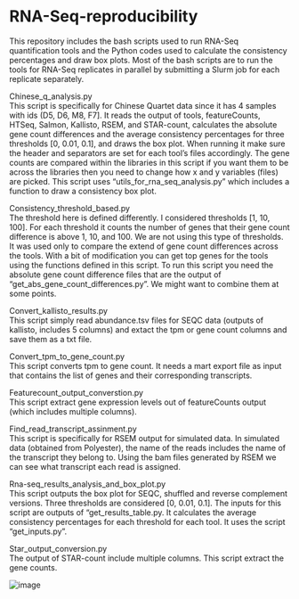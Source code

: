 # RNA-Seq-reproducibility

This repository includes the bash scripts used to run RNA-Seq quantification tools and the Python codes used to calculate the consistency percentages and draw box plots. Most of the bash scripts are to run the tools for RNA-Seq replicates in parallel by submitting a Slurm job for each replicate separately. 


Chinese_q_analysis.py \
This script is specifically for Chinese Quartet data since it has 4 samples with ids (D5, D6, M8, F7]. It reads the output of tools, featureCounts, HTSeq, Salmon, Kallisto, RSEM, and STAR-count, calculates the absolute gene count differences and the average consistency percentages for three thresholds [0, 0.01, 0.1], and draws the box plot. When running it make sure the header and separators are set for each tool’s files accordingly. The gene counts are compared within the libraries in this script if you want them to be across the libraries then you need to change how x and y variables (files) are picked.
This script uses “utils_for_rna_seq_analysis.py” which includes a function to draw a consistency box plot.


Consistency_threshold_based.py \
The threshold here is defined differently. I considered thresholds [1, 10, 100]. For each threshold it counts the number of genes that their gene count difference is above 1, 10, and 100. We are not using this type of thresholds. It was used only to compare the extend of gene count differences across the tools. With a bit of modification you can get top genes for the tools using the functions defined in this script. 
To run this script you need the absolute gene count difference files that are the output of “get_abs_gene_count_differences.py”. We might want to combine them at some points. 


Convert_kallisto_results.py \
This script simply read abundance.tsv files for SEQC data (outputs of kallisto, includes 5 columns) and extact the tpm or gene count columns and save them as a txt file. 

Convert_tpm_to_gene_count.py \
This script converts tpm to gene count. It needs a mart export file as input that contains the list of genes and their corresponding transcripts. 

Featurecount_output_converstion.py \
This script extract gene expression levels out of featureCounts output (which includes multiple columns).

Find_read_transcript_assinment.py \
This script is specifically for RSEM output for simulated data. In simulated data (obtained from Polyester), the name of the reads includes the name of the transcript they belong to. Using the bam files generated by RSEM we can see what transcript each read is assigned.


Rna-seq_results_analysis_and_box_plot.py \
This script outputs the box plot for SEQC, shuffled and reverse complement versions. Three thresholds are considered [0, 0.01, 0.1]. The inputs for this script are outputs of “get_results_table.py. It calculates the average consistency percentages for each threshold for each tool. It uses the script “get_inputs.py”. 

Star_output_conversion.py \
The output of STAR-count include multiple columns. This script extract the gene counts. 






![image](https://github.com/FatemehMhbi/RNA-Seq-reproducibility/assets/37184769/a0b60a39-e97a-4aac-8586-b32e264e6716)
